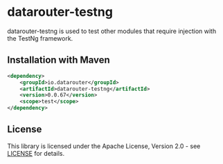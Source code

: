 # datarouter-testng

datarouter-testng is used to test other modules that require injection with the TestNg framework.

## Installation with Maven

```xml
<dependency>
	<groupId>io.datarouter</groupId>
	<artifactId>datarouter-testng</artifactId>
	<version>0.0.67</version>
	<scope>test</scope>
</dependency>
```

## License

This library is licensed under the Apache License, Version 2.0 - see [LICENSE](../LICENSE) for details.
